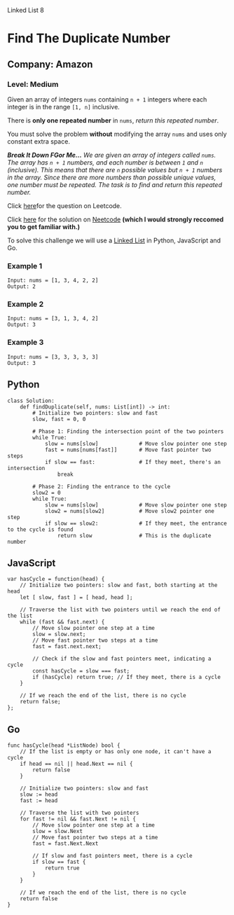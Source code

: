 Linked List 8
# Find The Duplicate Number
## Company: Amazon
### Level: Medium

Given an array of integers `nums` containing `n + 1` integers where each integer is in the range `[1, n]` inclusive.

There is **only one repeated number** in `nums`, *return this repeated number*.

You must solve the problem **without** modifying the array `nums` and uses only constant extra space.

***Break It Down FGor Me...***
*We are given an array of integers called `nums`.*
*The array has `n + 1` numbers, and each number is between `1` and `n` (inclusive).*
*This means that there are `n` possible values but `n + 1` numbers in the array.*
*Since there are more numbers than possible unique values, one number must be repeated.*
*The task is to find and return this repeated number.*

Click [here](https://leetcode.com/problems/find-the-duplicate-number/description/)for the question on Leetcode.

Click [here](https://www.youtube.com/watch?v=wjYnzkAhcNk) for the solution on [Neetcode](https://neetcode.io/) **(which I would strongly reccomed you to get familiar with.)**

To solve this challenge we will use a [Linked List](https://www.geeksforgeeks.org/introduction-to-linked-list-data-structure-and-algorithm-tutorial/) in Python, JavaScript and Go.

### Example 1
```
Input: nums = [1, 3, 4, 2, 2]
Output: 2
```
### Example 2
```
Input: nums = [3, 1, 3, 4, 2]
Output: 3
```

### Example 3
```
Input: nums = [3, 3, 3, 3, 3]
Output: 3
```

## Python
```
class Solution:
    def findDuplicate(self, nums: List[int]) -> int:
        # Initialize two pointers: slow and fast
        slow, fast = 0, 0
        
        # Phase 1: Finding the intersection point of the two pointers
        while True:
            slow = nums[slow]             # Move slow pointer one step
            fast = nums[nums[fast]]       # Move fast pointer two steps
            if slow == fast:              # If they meet, there's an intersection
                break

        # Phase 2: Finding the entrance to the cycle
        slow2 = 0
        while True:
            slow = nums[slow]             # Move slow pointer one step
            slow2 = nums[slow2]           # Move slow2 pointer one step
            if slow == slow2:             # If they meet, the entrance to the cycle is found
                return slow               # This is the duplicate number
```

## JavaScript
```
var hasCycle = function(head) {
    // Initialize two pointers: slow and fast, both starting at the head
    let [ slow, fast ] = [ head, head ];

    // Traverse the list with two pointers until we reach the end of the list
    while (fast && fast.next) {
        // Move slow pointer one step at a time
        slow = slow.next;
        // Move fast pointer two steps at a time
        fast = fast.next.next;

        // Check if the slow and fast pointers meet, indicating a cycle
        const hasCycle = slow === fast;
        if (hasCycle) return true; // If they meet, there is a cycle
    }

    // If we reach the end of the list, there is no cycle
    return false;
};
```

## Go
```
func hasCycle(head *ListNode) bool {
    // If the list is empty or has only one node, it can't have a cycle
    if head == nil || head.Next == nil {
        return false
    }
    
    // Initialize two pointers: slow and fast
    slow := head
    fast := head
    
    // Traverse the list with two pointers
    for fast != nil && fast.Next != nil {
        // Move slow pointer one step at a time
        slow = slow.Next
        // Move fast pointer two steps at a time
        fast = fast.Next.Next
        
        // If slow and fast pointers meet, there is a cycle
        if slow == fast {
            return true
        }
    }
    
    // If we reach the end of the list, there is no cycle
    return false
}
```